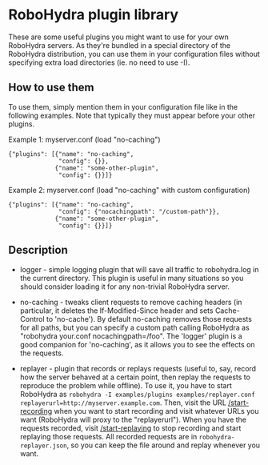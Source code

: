 RoboHydra plugin library
========================

These are some useful plugins you might want to use for your own
RoboHydra servers. As they're bundled in a special directory of the
RoboHydra distribution, you can use them in your configuration files
without specifying extra load directories (ie. no need to use -I).


How to use them
---------------

To use them, simply mention them in your configuration file like in
the following examples. Note that typically they must appear before
your other plugins.

Example 1: myserver.conf (load "no-caching")

    {"plugins": [{"name": "no-caching",
                  "config": {}},
                 {"name": "some-other-plugin",
                  "config": {}}]}

Example 2: myserver.conf (load "no-caching" with custom configuration)

    {"plugins": [{"name": "no-caching",
                  "config": {"nocachingpath": "/custom-path"}},
                 {"name": "some-other-plugin",
                  "config": {}}]}


Description
-----------

* logger - simple logging plugin that will save all traffic to
  robohydra.log in the current directory. This plugin is useful in
  many situations so you should consider loading it for any
  non-trivial RoboHydra server.

* no-caching - tweaks client requests to remove caching headers (in
  particular, it deletes the If-Modified-Since header and sets
  Cache-Control to 'no-cache'). By default no-caching removes those
  requests for all paths, but you can specify a custom path calling
  RoboHydra as "robohydra your.conf nocachingpath=/foo". The 'logger'
  plugin is a good companion for 'no-caching', as it allows you to see
  the effects on the requests.

* replayer - plugin that records or replays requests (useful to, say,
  record how the server behaved at a certain point, then replay the
  requests to reproduce the problem while offline). To use it, you
  have to start RoboHydra as `robohydra -I examples/plugins
  examples/replayer.conf
  replayerurl=http://myserver.example.com`. Then, visit the URL
  [/start-recording](http://localhost:3000/start-recording) when you
  want to start recording and visit whatever URLs you want (RoboHydra
  will proxy to the "replayerurl"). When you have the requests
  recorded, visit
  [/start-replaying](http://localhost:3000/start-replaying) to stop
  recording and start replaying those requests. All recorded requests
  are in `robohydra-replayer.json`, so you can keep the file around
  and replay whenever you want.
